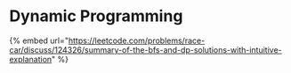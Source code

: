 # Dynamic Programming

{% embed url="https://leetcode.com/problems/race-car/discuss/124326/summary-of-the-bfs-and-dp-solutions-with-intuitive-explanation" %}



